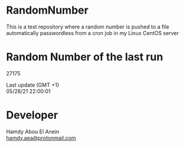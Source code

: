 # RandomNumber    
This is a test repository where a random number is pushed to a file automatically passwordless from a cron job in my Linux CentOS server    
# Random Number of the last run   
27175
      
Last update (GMT +1)    
05/28/21 22:00:01
# Developer    
Hamdy Abou El Anein   
hamdy.aea@protonmail.com
